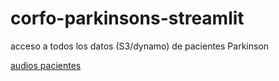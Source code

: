 # corfo-parkinsons-streamlit
acceso a todos los datos (S3/dynamo) de pacientes Parkinson

[audios pacientes](https://sergiolucero-corfo-parkinsons-streamlit-app-ygf1b3.streamlitapp.com/audios_pacientes)
